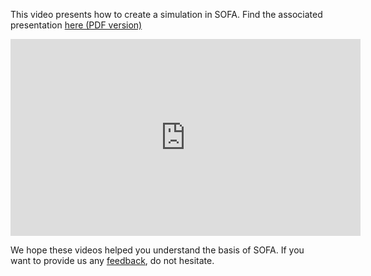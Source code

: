 This video presents how to create a simulation in SOFA. Find the associated presentation [here (PDF version)](https://www.sofa-framework.org/wp-content/uploads/2016/08/2-Tutorial.pdf "Tutorial.pdf")

<iframe width="560" height="315" src="https://www.youtube.com/embed/YWC9kcHhzBE" frameborder="0" allowfullscreen></iframe>

We hope these videos helped you understand the basis of SOFA. If you want to provide us any [feedback](https://www.sofa-framework.org/users-feedback/ "Users' feedback"), do not hesitate.